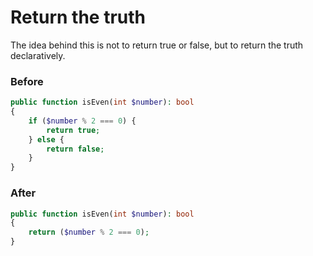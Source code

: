 # Return the truth

The idea behind this is not to return true or false, but to return the truth declaratively.

### Before

```php
public function isEven(int $number): bool
{
    if ($number % 2 === 0) {
        return true;
    } else {
        return false;
    }
}
```

### After

```php
public function isEven(int $number): bool
{
    return ($number % 2 === 0);
}
```
